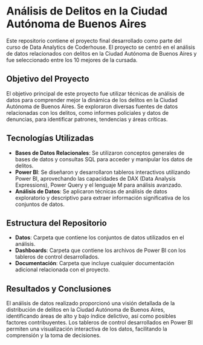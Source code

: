 # Análisis de Delitos en la Ciudad Autónoma de Buenos Aires

Este repositorio contiene el proyecto final desarrollado como parte del curso de Data Analytics de Coderhouse. El proyecto se centró en el análisis de datos relacionados con delitos en la Ciudad Autónoma de Buenos Aires y fue seleccionado entre los 10 mejores de la cursada.

## Objetivo del Proyecto

El objetivo principal de este proyecto fue utilizar técnicas de análisis de datos para comprender mejor la dinámica de los delitos en la Ciudad Autónoma de Buenos Aires. Se exploraron diversas fuentes de datos relacionadas con los delitos, como informes policiales y datos de denuncias, para identificar patrones, tendencias y áreas críticas.

## Tecnologías Utilizadas

- **Bases de Datos Relacionales**: Se utilizaron conceptos generales de bases de datos y consultas SQL para acceder y manipular los datos de delitos.
- **Power BI**: Se diseñaron y desarrollaron tableros interactivos utilizando Power BI, aprovechando las capacidades de DAX (Data Analysis Expressions), Power Query y el lenguaje M para análisis avanzado.
- **Análisis de Datos**: Se aplicaron técnicas de análisis de datos exploratorio y descriptivo para extraer información significativa de los conjuntos de datos.

## Estructura del Repositorio

- **Datos**: Carpeta que contiene los conjuntos de datos utilizados en el análisis.
- **Dashboards**: Carpeta que contiene los archivos de Power BI con los tableros de control desarrollados.
- **Documentación**: Carpeta que incluye cualquier documentación adicional relacionada con el proyecto.

## Resultados y Conclusiones

El análisis de datos realizado proporcionó una visión detallada de la distribución de delitos en la Ciudad Autónoma de Buenos Aires, identificando áreas de alto y bajo índice delictivo, así como posibles factores contribuyentes. Los tableros de control desarrollados en Power BI permiten una visualización interactiva de los datos, facilitando la comprensión y la toma de decisiones.

